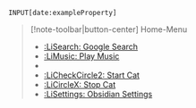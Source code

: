 `INPUT[date:exampleProperty]`

> [!note-toolbar|button-center] Home-Menu
> - [:LiSearch: Google Search]()<data data-ntb-command="surfing:search-in-current-page-title-bar"/>
> - [:LiMusic: Play Music]()<data data-ntb-command="obsidian-custom-frames:open-custom-frames-soundcloud"/>
> - <br/>
> - [:LiCheckCircle2: Start Cat]()<data data-js-engine="exec" data-src="Config/Scripts/start-cat.js" />
> - [:LiCircleX: Stop Cat]()<data data-js-engine="exec" data-src="Config/Scripts/stop-cat.js" />
> - [:LiSettings: Obsidian Settings]()<data data-ntb-command="app:open-settings"/>






























